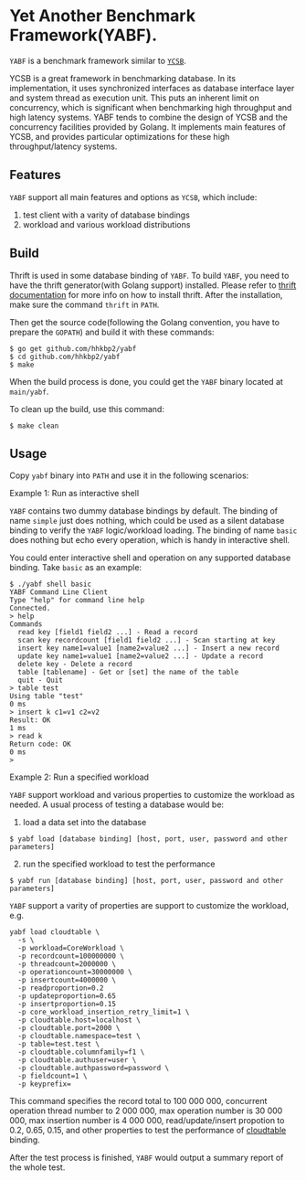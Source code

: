 # Yet Another Benchmark Framework(YABF).

`YABF` is a benchmark framework similar to [`YCSB`][ycsb-github].

YCSB is a great framework in benchmarking database. In its implementation, it uses synchronized interfaces as database interface layer and system thread as execution unit. This puts an inherent limit on concurrency, which is significant when benchmarking high throughput and high latency systems. YABF tends to combine the design of YCSB and the concurrency facilities provided by Golang. It implements main features of YCSB, and provides particular optimizations for these high throughput/latency systems.

## Features

`YABF` support all main features and options as `YCSB`, which include:

1. test client with a varity of database bindings
1. workload and various workload distributions

## Build

Thrift is used in some database binding of `YABF`. To build `YABF`, you need to have the thrift generator(with Golang support) installed. Please refer to [thrift documentation][thrift-doc] for more info on how to install thrift. After the installation, make sure the command `thrift` in `PATH`.

Then get the source code(following the Golang convention, you have to prepare the `GOPATH`) and build it with these commands:

```shell
$ go get github.com/hhkbp2/yabf
$ cd github.com/hhkbp2/yabf
$ make
```

When the build process is done, you could get the `YABF` binary located at `main/yabf`. 

To clean up the build, use this command:

```shell
$ make clean
```

## Usage

Copy `yabf` binary into `PATH` and use it in the following scenarios:

Example 1: Run as interactive shell

`YABF` contains two dummy database bindings by default. The binding of name `simple` just does nothing, which could be used as a silent database binding to verify the `YABF` logic/workload loading. The binding of name `basic` does nothing but echo every operation, which is handy in interactive shell.

You could enter interactive shell and operation on any supported database binding. Take `basic` as an example:

```shell
$ ./yabf shell basic
YABF Command Line Client
Type "help" for command line help
Connected.
> help
Commands
  read key [field1 field2 ...] - Read a record
  scan key recordcount [field1 field2 ...] - Scan starting at key
  insert key name1=value1 [name2=value2 ...] - Insert a new record
  update key name1=value1 [name2=value2 ...] - Update a record
  delete key - Delete a record
  table [tablename] - Get or [set] the name of the table
  quit - Quit
> table test
Using table "test"
0 ms
> insert k c1=v1 c2=v2
Result: OK
1 ms
> read k
Return code: OK
0 ms
> 
```

Example 2: Run a specified workload

`YABF` support workload and various properties to customize the workload as needed. A usual process of testing a database would be:

1. load a data set into the database
```shell
$ yabf load [database binding] [host, port, user, password and other parameters]
```

2. run the specified workload to test the performance

```shell
$ yabf run [database binding] [host, port, user, password and other parameters]
```

`YABF` support a varity of properties are support to customize the workload, e.g.

```shell
yabf load cloudtable \
  -s \
  -p workload=CoreWorkload \
  -p recordcount=100000000 \
  -p threadcount=2000000 \
  -p operationcount=30000000 \
  -p insertcount=4000000 \
  -p readproportion=0.2
  -p updateproportion=0.65
  -p insertproportion=0.15
  -p core_workload_insertion_retry_limit=1 \
  -p cloudtable.host=localhost \
  -p cloudtable.port=2000 \
  -p cloudtable.namespace=test \
  -p table=test.test \
  -p cloudtable.columnfamily=f1 \
  -p cloudtable.authuser=user \
  -p cloudtable.authpassword=password \
  -p fieldcount=1 \
  -p keyprefix=
```

This command specifies the record total to 100 000 000, concurrent operation thread number to 2 000 000, max operation number is 30 000 000, max insertion number is 4 000 000, read/update/insert propotion to 0.2, 0.65, 0.15, and other properties to test the performance of [cloudtable][cloudtable-post] binding.

After the test process is finished, `YABF` would output a summary report of the whole test.

[ycsb-github]: https://github.com/brianfrankcooper/YCSB
[thrift-doc]: https://thrift.apache.org/docs/install/
[cloudtable-post]: http://xlambda.com/blog/2015/09/06/cloudtable-a-distrubted-consistent-big-data-store/


